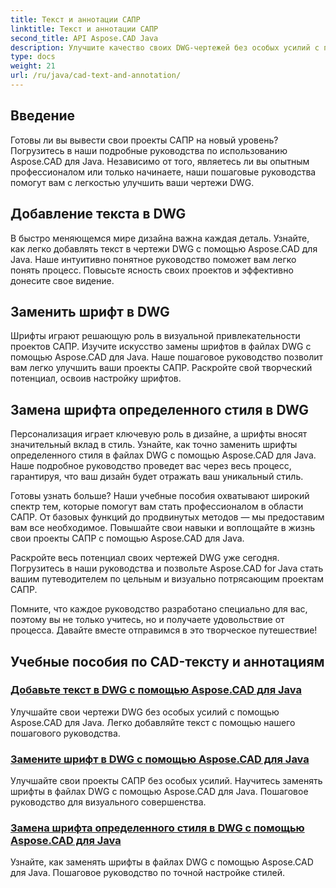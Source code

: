 ```yaml
---
title: Текст и аннотации САПР
linktitle: Текст и аннотации САПР
second_title: API Aspose.CAD Java
description: Улучшите качество своих DWG-чертежей без особых усилий с помощью Aspose.CAD для Java. Освойте добавление и замену шрифтов в файлах DWG. Пошаговые руководства для визуального совершенства.
type: docs
weight: 21
url: /ru/java/cad-text-and-annotation/
---
```


## Введение 

Готовы ли вы вывести свои проекты САПР на новый уровень? Погрузитесь в наши подробные руководства по использованию Aspose.CAD для Java. Независимо от того, являетесь ли вы опытным профессионалом или только начинаете, наши пошаговые руководства помогут вам с легкостью улучшить ваши чертежи DWG.

## Добавление текста в DWG

В быстро меняющемся мире дизайна важна каждая деталь. Узнайте, как легко добавлять текст в чертежи DWG с помощью Aspose.CAD для Java. Наше интуитивно понятное руководство поможет вам легко понять процесс. Повысьте ясность своих проектов и эффективно донесите свое видение.

## Заменить шрифт в DWG

Шрифты играют решающую роль в визуальной привлекательности проектов САПР. Изучите искусство замены шрифтов в файлах DWG с помощью Aspose.CAD для Java. Наше пошаговое руководство позволит вам легко улучшить ваши проекты САПР. Раскройте свой творческий потенциал, освоив настройку шрифтов.

## Замена шрифта определенного стиля в DWG

Персонализация играет ключевую роль в дизайне, а шрифты вносят значительный вклад в стиль. Узнайте, как точно заменить шрифты определенного стиля в файлах DWG с помощью Aspose.CAD для Java. Наше подробное руководство проведет вас через весь процесс, гарантируя, что ваш дизайн будет отражать ваш уникальный стиль.

Готовы узнать больше? Наши учебные пособия охватывают широкий спектр тем, которые помогут вам стать профессионалом в области САПР. От базовых функций до продвинутых методов — мы предоставим вам все необходимое. Повышайте свои навыки и воплощайте в жизнь свои проекты САПР с помощью Aspose.CAD для Java.

Раскройте весь потенциал своих чертежей DWG уже сегодня. Погрузитесь в наши руководства и позвольте Aspose.CAD for Java стать вашим путеводителем по цельным и визуально потрясающим проектам САПР.

Помните, что каждое руководство разработано специально для вас, поэтому вы не только учитесь, но и получаете удовольствие от процесса. Давайте вместе отправимся в это творческое путешествие!
## Учебные пособия по CAD-тексту и аннотациям
### [Добавьте текст в DWG с помощью Aspose.CAD для Java](./add-text-in-dwg/)
Улучшайте свои чертежи DWG без особых усилий с помощью Aspose.CAD для Java. Легко добавляйте текст с помощью нашего пошагового руководства.
### [Замените шрифт в DWG с помощью Aspose.CAD для Java](./substitute-font-in-dwg/)
Улучшайте свои проекты САПР без особых усилий. Научитесь заменять шрифты в файлах DWG с помощью Aspose.CAD для Java. Пошаговое руководство для визуального совершенства.
### [Замена шрифта определенного стиля в DWG с помощью Aspose.CAD для Java](./substitute-font-of-particular-style-in-dwg/)
Узнайте, как заменять шрифты в файлах DWG с помощью Aspose.CAD для Java. Пошаговое руководство по точной настройке стилей.